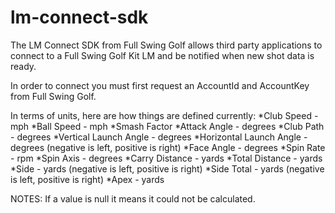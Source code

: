 # lm-connect-sdk

The LM Connect SDK from Full Swing Golf allows third party applications to connect to a Full Swing Golf Kit LM and be notified when new shot data is ready.

In order to connect you must first request an AccountId and AccountKey from Full Swing Golf.

In terms of units, here are how things are defined currently:
*Club Speed - mph 
*Ball Speed - mph 
*Smash Factor 
*Attack Angle - degrees 
*Club Path - degrees 
*Vertical Launch Angle - degrees 
*Horizontal Launch Angle - degrees (negative is left, positive is right) 
*Face Angle - degrees 
*Spin Rate - rpm 
*Spin Axis - degrees 
*Carry Distance - yards 
*Total Distance - yards 
*Side - yards (negative is left, positive is right) 
*Side Total - yards (negative is left, positive is right) 
*Apex - yards 

NOTES: If a value is null it means it could not be calculated.